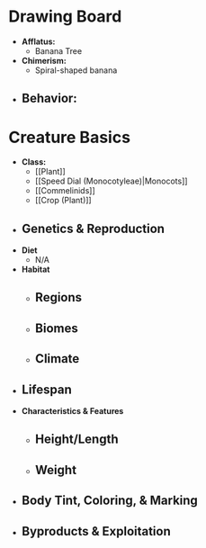 # Drawing Board
- **Afflatus:**
	- Banana Tree
- **Chimerism:**
	- Spiral-shaped banana
- **Behavior:**
	- 
# Creature Basics
- **Class:**
	- [[Plant]]
	- [[Speed Dial (Monocotyleae)|Monocots]]
	- [[Commelinids]]
	- [[Crop (Plant)]]
- **Genetics & Reproduction**
	- 
- **Diet**
	- N/A
- **Habitat**
	- Regions
		- 
	- Biomes
		- 
	- Climate
		- 
- **Lifespan**
	- 
- **Characteristics & Features**
	- Height/Length
		- 
	- Weight
		- 
- **Body Tint, Coloring, & Marking**
	- 
- **Byproducts & Exploitation**
	- 
